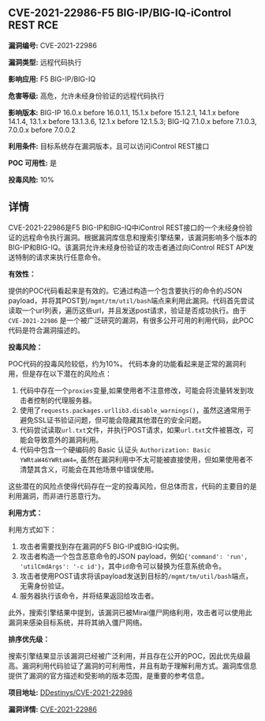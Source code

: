 ## CVE-2021-22986-F5 BIG-IP/BIG-IQ-iControl REST RCE

**漏洞编号:** CVE-2021-22986

**漏洞类型:** 远程代码执行

**影响应用:** F5 BIG-IP/BIG-IQ

**危害等级:** 高危，允许未经身份验证的远程代码执行

**影响版本:** BIG-IP 16.0.x before 16.0.1.1, 15.1.x before 15.1.2.1, 14.1.x before 14.1.4, 13.1.x before 13.1.3.6, 12.1.x before 12.1.5.3; BIG-IQ 7.1.0.x before 7.1.0.3, 7.0.0.x before 7.0.0.2

**利用条件:** 目标系统存在漏洞版本，且可以访问iControl REST接口

**POC 可用性:** 是

**投毒风险:** 10%

## 详情

CVE-2021-22986是F5 BIG-IP和BIG-IQ中iControl REST接口的一个未经身份验证的远程命令执行漏洞。根据漏洞库信息和搜索引擎结果，该漏洞影响多个版本的BIG-IP和BIG-IQ。该漏洞允许未经身份验证的攻击者通过向iControl REST API发送特制的请求来执行任意命令。

**有效性：**

提供的POC代码看起来是有效的。它通过构造一个包含要执行的命令的JSON payload，并将其POST到`/mgmt/tm/util/bash`端点来利用此漏洞。代码首先尝试读取一个url列表，遍历这些url，并且发送post请求，验证是否成功执行。由于`CVE-2021-22986` 是一个被广泛研究的漏洞，有很多公开可用的利用代码，此POC代码是符合漏洞描述的。

**投毒风险：**

POC代码的投毒风险较低，约为10%。 代码本身的功能看起来是正常的漏洞利用，但是存在以下潜在的风险点：

1.  代码中存在一个`proxies`变量,如果使用者不注意修改，可能会将流量转发到攻击者控制的代理服务器。
2.  使用了`requests.packages.urllib3.disable_warnings()`，虽然这通常用于避免SSL证书验证问题，但可能会隐藏其他潜在的安全问题。
3.  代码尝试读取`url.txt`文件，并执行POST请求，如果`url.txt`文件被篡改，可能会导致意外的漏洞利用。
4. 代码中包含一个硬编码的 Basic 认证头 `Authorization: Basic YWRtaW46YWRtaW4=`, 虽然在漏洞利用中不太可能被直接使用，但如果使用者不清楚其含义，可能会在其他场景中错误使用。

这些潜在的风险点使得代码存在一定的投毒风险，但总体而言，代码的主要目的是利用漏洞，而非进行恶意行为。

**利用方式：**

利用方式如下：

1.  攻击者需要找到存在漏洞的F5 BIG-IP或BIG-IQ实例。
2.  攻击者构造一个包含恶意命令的JSON payload，例如`{'command': 'run', 'utilCmdArgs': '-c id'}`，其中`id`命令可以替换为任意系统命令。
3.  攻击者使用POST请求将该payload发送到目标的`/mgmt/tm/util/bash`端点，无需身份验证。
4.  服务器执行该命令，并将结果返回给攻击者。

此外，搜索引擎结果中提到，该漏洞已被Mirai僵尸网络利用，攻击者可以使用此漏洞来感染目标系统，并将其纳入僵尸网络。

**排序优先级：**

搜索引擎结果显示该漏洞已经被广泛利用，并且存在公开的POC，因此优先级最高。漏洞利用代码验证了漏洞的可利用性，并且有助于理解利用方式。漏洞库信息提供了漏洞的官方描述和受影响的版本范围，是重要的参考信息。

**项目地址:** [DDestinys/CVE-2021-22986](https://github.com/DDestinys/CVE-2021-22986)

**漏洞详情:** [CVE-2021-22986](https://nvd.nist.gov/vuln/detail/CVE-2021-22986)